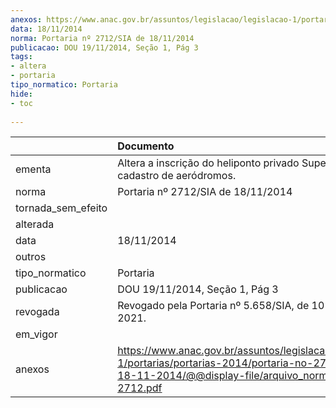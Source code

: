 ```yaml
---
anexos: https://www.anac.gov.br/assuntos/legislacao/legislacao-1/portarias/portarias-2014/portaria-no-2712-sia-de-18-11-2014/@@display-file/arquivo_norma/PA2014-2712.pdf
data: 18/11/2014
norma: Portaria nº 2712/SIA de 18/11/2014
publicacao: DOU 19/11/2014, Seção 1, Pág 3
tags:
- altera
- portaria
tipo_normatico: Portaria
hide: 
- toc 
 
---
```


|                    | Documento                                                                                                                                                         |
|:-------------------|:------------------------------------------------------------------------------------------------------------------------------------------------------------------|
| ementa             | Altera a inscrição do heliponto privado Supermax (PR) no cadastro de aeródromos.                                                                                  |
| norma              | Portaria nº 2712/SIA de 18/11/2014                                                                                                                                |
| tornada_sem_efeito |                                                                                                                                                                   |
| alterada           |                                                                                                                                                                   |
| data               | 18/11/2014                                                                                                                                                        |
| outros             |                                                                                                                                                                   |
| tipo_normatico     | Portaria                                                                                                                                                          |
| publicacao         | DOU 19/11/2014, Seção 1, Pág 3                                                                                                                                    |
| revogada           | Revogado pela Portaria nº 5.658/SIA, de 10 de agosto de 2021.                                                                                                     |
| em_vigor           |                                                                                                                                                                   |
| anexos             | https://www.anac.gov.br/assuntos/legislacao/legislacao-1/portarias/portarias-2014/portaria-no-2712-sia-de-18-11-2014/@@display-file/arquivo_norma/PA2014-2712.pdf |